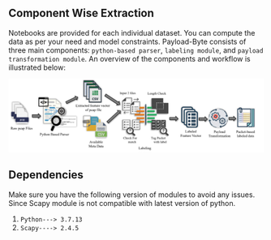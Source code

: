 ## Component Wise Extraction

Notebooks are provided for each individual dataset. You can compute the data as per your need and model constraints. Payload-Byte consists of three main
components: `python-based parser`, `labeling module`, and `payload transformation module`. An overview of the components and workflow is illustrated below:

![image](/Individual_approach/work_flow.png)

## Dependencies

Make sure you have the following version of modules to avoid any issues. Since Scapy module is not compatible with latest version of python.

1. `Python---> 3.7.13`
2. `Scapy----> 2.4.5`
